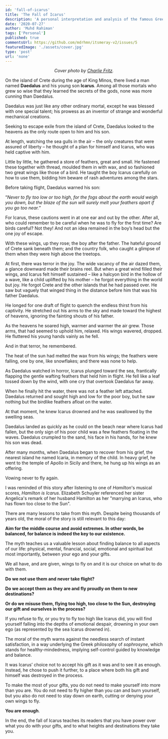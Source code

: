 ```yaml
---
id: 'fall-of-icarus'
title: 'The Fall of Icarus'
description: 'A personal interpretation and analysis of the famous Greek mythology.'
date: '2020-07-27'
author: 'Muhd Rahiman'
tags: ['Personal']
published: true
commentsUrl: https://github.com/mdrhmn/itsmeray-v2/issues/5
featuredImage: './assets/cover.jpg'
type: 'post'
url: 'none'
---
```


<div align="center">
    <em>Cover photo by <a href="https://www.pinterest.com/pin/505247651945612184/">Charlie Fritz</a>.
    </em>
</div>

On the island of Crete during the age of King Minos, there lived a man named **Daedalus** and his young son **Icarus**. Among all those mortals who grew so wise that they learned the secrets of the gods, none was more cunning than Daedalus.

Daedalus was just like any other ordinary mortal, except he was blessed with one special talent; his prowess as an inventor of strange and wonderful mechanical creations.

Seeking to escape exile from the island of Crete, Daedalus looked to the heavens as the only route open to him and his son. 

At length, watching the sea gulls in the air – the only creatures that were assured of liberty – he thought of a plan for himself and Icarus, who was held captive with him. 

Little by little, he gathered a store of feathers, great and small. He fastened these together with thread, moulded them in with wax, and so fashioned two great wings like those of a bird. He taught the boy Icarus carefully on how to use them, bidding him beware of rash adventures among the stars.

Before taking flight, Daedalus warned his son: 

“*Never to fly too low or too high, for the fogs about the earth would weigh you down, but the blaze of the sun will surely melt your feathers apart if you go too near.*”

For Icarus, these cautions went in at one ear and out by the other. After all, who could remember to be careful when he was to fly for the first time? Are birds careful? Not they! And not an idea remained in the boy’s head but the one joy of escape.

With these wings, up they rose; the boy after the father. The hateful ground of Crete sank beneath them; and the country folk, who caught a glimpse of them when they were high above the treetops.

At first, there was terror in the joy. The wide vacancy of the air dazed them, a glance downward made their brains reel. But when a great wind filled their wings, and Icarus felt himself sustained – like a halcyon bird in the hollow of a wave, like a child uplifted by his mother – he forgot everything in the world but joy. He forgot Crete and the other islands that he had passed over. He saw but vaguely that winged thing in the distance before him that was his father Daedalus. 

He longed for one draft of flight to quench the endless thirst from his captivity. He stretched out his arms to the sky and made toward the highest of heavens, ignoring the fainting shouts of his father.

As the heavens he soared high, warmer and warmer the air grew. Those arms, that had seemed to uphold him, relaxed. His wings wavered, dropped. He fluttered his young hands vainly as he fell.

And in that terror, he remembered. 

The heat of the sun had melted the wax from his wings; the feathers were falling, one by one, like snowflakes; and there was none to help.

As Daedalus watched in horror, Icarus plunged toward the sea, frantically flapping the gentle wafting feathers that held him in flight. He fell like a leaf tossed down by the wind, with one cry that overtook Daedalus far away.

When he finally hit the water, there was not a feather left attached. Daedalus returned and sought high and low for the poor boy, but he saw nothing but the birdlike feathers afloat on the water. 

At that moment, he knew Icarus drowned and he was swallowed by the swelling seas.

Daedalus landed as quickly as he could on the beach near where Icarus had fallen, but the only sign of his poor child was a few feathers floating in the waves. Daedalus crumpled to the sand, his face in his hands, for he knew his son was dead. 

After many months, when Daedalus began to recover from his grief, the nearest island he named Icaria, in memory of the child. In heavy grief, he went to the temple of Apollo in Sicily and there, he hung up his wings as an offering. 

Vowing never to fly again.

I was reminded of this story after listening to one of *Hamilton*'s musical scores, *Hamilton is Icarus*. Elizabeth Schuyler referenced her sister Angelica's remark of her husband Hamilton as her "marrying an Icarus, who has flown too close to the Sun".

There are many lessons to take from this myth. Despite being thousands of years old, the moral of the story is still relevant to this day:

**Aim for the middle course and avoid extremes. In other words, be balanced, for balance is indeed the key to our existence.**

The myth teaches us a valuable lesson about finding balance to all aspects of our life: physical, mental, financial, social, emotional and spiritual but most importantly, between your ego and your gifts. 

We all have, and are given, wings to fly on and it is our choice on what to do with them. 

**Do we not use them and never take flight?** 

**Do we accept them as they are and fly proudly on them to new destinations?** 

**Or do we misuse them, flying too high, too close to the Sun, destroying our gift and ourselves in the process?**

If you refuse to fly, or you try to fly too high like Icarus did, you will find yourself falling into the depths of emotional despair, drowning in your own ego (as represented by the sea Icarus drowned in).

The moral of the myth warns against the needless search of instant satisfaction, in a way underlying the Greek philosophy of *sophrosyne*, which stands for healthy-mindedness, implying self-control guided by knowledge and balance.

It was Icarus’ choice not to accept his gift as it was and to see it as enough. Instead, he chose to push it further, to a place where both his gift and himself was destroyed in the process.

To make the most of your gifts, you do not need to make yourself into more than you are. You do not need to fly higher than you can and burn yourself, but you also do not need to stay down on earth, cutting or denying your own wings to fly. 

**You are enough**. 

In the end, the fall of Icarus teaches its readers that you have power over what you do with your gifts, and to what heights and destinations they take you.